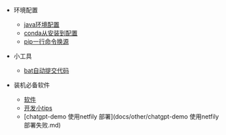 - 环境配置
  - [java环境配置](docs/other/环境配置/java.md)
  - [conda从安装到配置](docs/other/环境配置/conda从安装到配置.md)
  - [pip一行命令换源](docs/other/环境配置/pip一行命令换源.md)

- 小工具
  - [bat自动提交代码](docs/other/小工具/bat自动提交代码.md)

- 装机必备软件

  - [软件](docs/other/soft.md)
  - [开发小tips](docs/other/开发小tips.md)
  - [chatgpt-demo 使用netfily 部署](docs/other/chatgpt-demo 使用netfily 部署失败.md)
  
  
